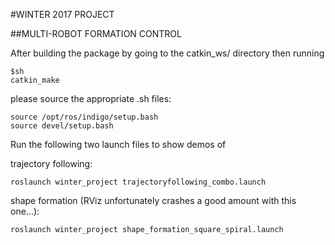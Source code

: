 #WINTER 2017 PROJECT

##MULTI-ROBOT FORMATION CONTROL

After building the package by going to the catkin_ws/ directory then running

```
$sh
catkin_make
```
please source the appropriate .sh files:


```
source /opt/ros/indigo/setup.bash
source devel/setup.bash
```
Run the following two launch files to show demos of

trajectory following:

```
roslaunch winter_project trajectoryfollowing_combo.launch 
```

shape formation (RViz unfortunately crashes a good amount with this one...):

```
roslaunch winter_project shape_formation_square_spiral.launch 
```
